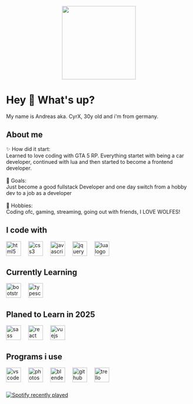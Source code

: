 <div align="center">
  <img height="200" src="https://github.com/CyrX-93/CyrX-93/raw/main/assets/DC_Banner_GIF_high.gif"  />
</div>

###

<h1 align="left">Hey 👋 What's up?</h1>

<p align="left">My name is Andreas aka. CyrX, 30y old and i'm from germany.</p>

<h2 align="left">About me</h2>

<p align="left">✨ How did it start: <br>Learned to love coding with GTA 5 RP. Everything startet with being a car developer, continued with lua and then started to become a frontend developer.<br><br>🎯 Goals: <br>Just become a good fullstack Developer and one day switch from a hobby dev to a job as a developer<br><br>🎲 Hobbies:<br>Coding ofc, gaming, streaming, going out with friends, I LOVE WOLFES!</p>

###

<h2 align="left">I code with</h2>

<div align="left">
<img src="https://cdn.jsdelivr.net/gh/devicons/devicon/icons/html5/html5-original.svg" height="40" alt="html5 logo"  />
<img width="12" />
<img src="https://cdn.jsdelivr.net/gh/devicons/devicon/icons/css3/css3-original.svg" height="40" alt="css3 logo"  />
<img width="12" />
<img src="https://cdn.jsdelivr.net/gh/devicons/devicon/icons/javascript/javascript-original.svg" height="40" alt="javascript logo"  />
<img width="12" />
<img src="https://cdn.jsdelivr.net/gh/devicons/devicon/icons/jquery/jquery-original.svg" height="40" alt="jquery logo"  />
<img width="12" />
<img src="https://cdn.jsdelivr.net/gh/devicons/devicon/icons/lua/lua-original.svg" height="40" alt="lua logo"  />
</div>

###

<h2 align="left">Currently Learning</h2>

<div align="left">
<img src="https://cdn.jsdelivr.net/gh/devicons/devicon/icons/bootstrap/bootstrap-original.svg" height="40" alt="bootstrap logo"  />
<img width="12" />
<img src="https://cdn.jsdelivr.net/gh/devicons/devicon/icons/typescript/typescript-original.svg" height="40" alt="typescript logo"  />

</div>

###

<h2 align="left">Planed to Learn in 2025</h2>

<div align="left">
<img src="https://cdn.jsdelivr.net/gh/devicons/devicon/icons/sass/sass-original.svg" height="40" alt="sass logo"  />
<img width="12" />
<img src="https://cdn.jsdelivr.net/gh/devicons/devicon/icons/react/react-original.svg" height="40" alt="react logo"  />
<img width="12" />
<img src="https://cdn.jsdelivr.net/gh/devicons/devicon/icons/vuejs/vuejs-original.svg" height="40" alt="vuejs logo"  />
</div>

###

<h2 align="left">Programs i use</h2>

<div align="left">
<img src="https://cdn.jsdelivr.net/gh/devicons/devicon/icons/vscode/vscode-original.svg" height="40" alt="vscode logo"  />
<img width="12" />
<img src="https://cdn.jsdelivr.net/gh/devicons/devicon/icons/photoshop/photoshop-plain.svg" height="40" alt="photoshop logo"  />
<img width="12" />
<img src="https://cdn.jsdelivr.net/gh/devicons/devicon/icons/blender/blender-original.svg" height="40" alt="blender logo"  />
<img width="12" />
<img src="https://cdn.jsdelivr.net/gh/devicons/devicon/icons/github/github-original.svg" height="40" alt="github logo"  />
<img width="12" />
<img src="https://cdn.jsdelivr.net/gh/devicons/devicon/icons/trello/trello-plain.svg" height="40" alt="trello logo"  />
</div>

###

<div align="left">
  <a href="https://open.spotify.com/user/CyrX">
    <img src="https://spotify-recently-played-readme.vercel.app/api?user=1130148567" alt="Spotify recently played"  />
  </a>
</div>

